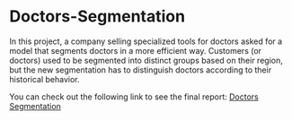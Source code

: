 # Doctors-Segmentation
In this project, a company selling specialized tools for doctors asked for a model that segments doctors in a more efficient way. Customers (or doctors) used to be segmented into distinct groups based on their region, but the new segmentation has to distinguish doctors according to their historical behavior.

You can check out the following link to see the final report: [Doctors Segmentation](https://iman-msv.github.io/Doctors-Segmentation/)
